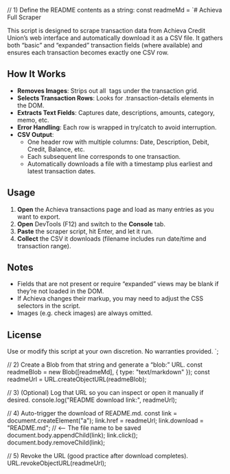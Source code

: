 // 1) Define the README contents as a string:
const readmeMd = `# Achieva Full Scraper

This script is designed to scrape transaction data from Achieva Credit Union’s
web interface and automatically download it as a CSV file. It gathers both
“basic” and “expanded” transaction fields (where available) and ensures each
transaction becomes exactly one CSV row.

## How It Works

- **Removes Images**: Strips out all <img> tags under the transaction grid.
- **Selects Transaction Rows**: Looks for .transaction-details elements in the DOM.
- **Extracts Text Fields**: Captures date, descriptions, amounts, category, memo, etc.
- **Error Handling**: Each row is wrapped in try/catch to avoid interruption.
- **CSV Output**:
  - One header row with multiple columns: Date, Description, Debit, Credit, Balance, etc.
  - Each subsequent line corresponds to one transaction.
  - Automatically downloads a file with a timestamp plus earliest and latest transaction dates.

## Usage

1. **Open** the Achieva transactions page and load as many entries as you want to export.
2. **Open** DevTools (F12) and switch to the **Console** tab.
3. **Paste** the scraper script, hit Enter, and let it run.
4. **Collect** the CSV it downloads (filename includes run date/time and transaction range).

## Notes

- Fields that are not present or require “expanded” views may be blank if they’re not loaded in the DOM.
- If Achieva changes their markup, you may need to adjust the CSS selectors in the script.
- Images (e.g. check images) are always omitted.

## License

Use or modify this script at your own discretion. No warranties provided.
`;

// 2) Create a Blob from that string and generate a “blob:” URL.
const readmeBlob = new Blob([readmeMd], { type: "text/markdown" });
const readmeUrl = URL.createObjectURL(readmeBlob);

// 3) (Optional) Log that URL so you can inspect or open it manually if desired.
console.log("README download link:", readmeUrl);

// 4) Auto-trigger the download of README.md.
const link = document.createElement("a");
link.href = readmeUrl;
link.download = "README.md";  // <-- The file name to be saved
document.body.appendChild(link);
link.click();
document.body.removeChild(link);

// 5) Revoke the URL (good practice after download completes).
URL.revokeObjectURL(readmeUrl);
